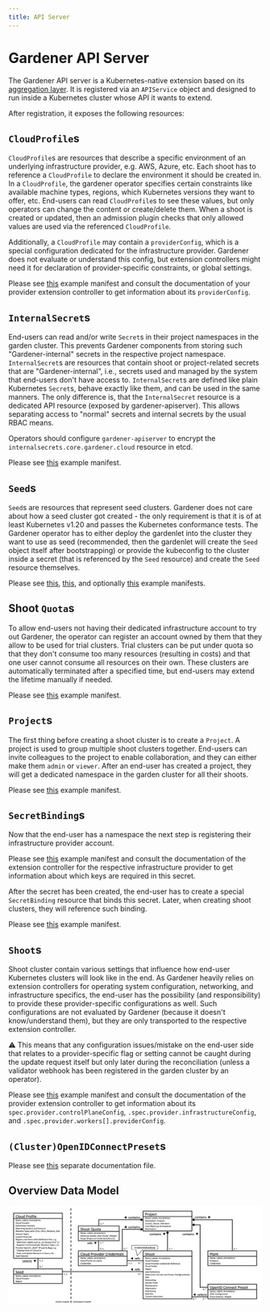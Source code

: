 ```yaml
---
title: API Server
---
```


# Gardener API Server

The Gardener API server is a Kubernetes-native extension based on its [aggregation layer](https://kubernetes.io/docs/concepts/extend-kubernetes/api-extension/apiserver-aggregation/).
It is registered via an `APIService` object and designed to run inside a Kubernetes cluster whose API it wants to extend.

After registration, it exposes the following resources:

## `CloudProfile`s

`CloudProfile`s are resources that describe a specific environment of an underlying infrastructure provider, e.g. AWS, Azure, etc.
Each shoot has to reference a `CloudProfile` to declare the environment it should be created in.
In a `CloudProfile`, the gardener operator specifies certain constraints like available machine types, regions, which Kubernetes versions they want to offer, etc.
End-users can read `CloudProfile`s to see these values, but only operators can change the content or create/delete them.
When a shoot is created or updated, then an admission plugin checks that only allowed values are used via the referenced `CloudProfile`.

Additionally, a `CloudProfile` may contain a `providerConfig`, which is a special configuration dedicated for the infrastructure provider.
Gardener does not evaluate or understand this config, but extension controllers might need it for declaration of provider-specific constraints, or global settings.

Please see [this](../../example/30-cloudprofile.yaml) example manifest and consult the documentation of your provider extension controller to get information about its `providerConfig`.

## `InternalSecret`s

End-users can read and/or write `Secret`s in their project namespaces in the garden cluster. This prevents Gardener components from storing such "Gardener-internal" secrets in the respective project namespace.
`InternalSecret`s are resources that contain shoot or project-related secrets that are "Gardener-internal", i.e., secrets used and managed by the system that end-users don't have access to.
`InternalSecret`s are defined like plain Kubernetes `Secret`s, behave exactly like them, and can be used in the same manners. The only difference is, that the `InternalSecret` resource is a dedicated API resource (exposed by gardener-apiserver).
This allows separating access to "normal" secrets and internal secrets by the usual RBAC means.

Operators should configure `gardener-apiserver` to encrypt the `internalsecrets.core.gardener.cloud` resource in etcd.

Please see [this](../../example/11-internal-secret.yaml) example manifest.

## `Seed`s

`Seed`s are resources that represent seed clusters.
Gardener does not care about how a seed cluster got created - the only requirement is that it is of at least Kubernetes v1.20 and passes the Kubernetes conformance tests.
The Gardener operator has to either deploy the gardenlet into the cluster they want to use as seed (recommended, then the gardenlet will create the `Seed` object itself after bootstrapping) or provide the kubeconfig to the cluster inside a secret (that is referenced by the `Seed` resource) and create the `Seed` resource themselves.

Please see [this](../../example/45-secret-seed-backup.yaml), [this](../../example/50-seed.yaml), and optionally [this](../../example/40-secret-seed.yaml) example manifests.

## Shoot `Quota`s

To allow end-users not having their dedicated infrastructure account to try out Gardener, the operator can register an account owned by them that they allow to be used for trial clusters.
Trial clusters can be put under quota so that they don't consume too many resources (resulting in costs) and that one user cannot consume all resources on their own.
These clusters are automatically terminated after a specified time, but end-users may extend the lifetime manually if needed.

Please see [this](../../example/60-quota.yaml) example manifest.

## `Project`s

The first thing before creating a shoot cluster is to create a `Project`.
A project is used to group multiple shoot clusters together.
End-users can invite colleagues to the project to enable collaboration, and they can either make them `admin` or `viewer`.
After an end-user has created a project, they will get a dedicated namespace in the garden cluster for all their shoots.

Please see [this](../../example/05-project-dev.yaml) example manifest.

## `SecretBinding`s

Now that the end-user has a namespace the next step is registering their infrastructure provider account.

Please see [this](../../example/70-secret-provider.yaml) example manifest and consult the documentation of the extension controller for the respective infrastructure provider to get information about which keys are required in this secret.

After the secret has been created, the end-user has to create a special `SecretBinding` resource that binds this secret.
Later, when creating shoot clusters, they will reference such binding.

Please see [this](../../example/80-secretbinding.yaml) example manifest.

## `Shoot`s

Shoot cluster contain various settings that influence how end-user Kubernetes clusters will look like in the end.
As Gardener heavily relies on extension controllers for operating system configuration, networking, and infrastructure specifics, the end-user has the possibility (and responsibility) to provide these provider-specific configurations as well.
Such configurations are not evaluated by Gardener (because it doesn't know/understand them), but they are only transported to the respective extension controller.

:warning: This means that any configuration issues/mistake on the end-user side that relates to a provider-specific flag or setting cannot be caught during the update request itself but only later during the reconciliation (unless a validator webhook has been registered in the garden cluster by an operator).

Please see [this](../../example/90-shoot.yaml) example manifest and consult the documentation of the provider extension controller to get information about its `spec.provider.controlPlaneConfig`, `.spec.provider.infrastructureConfig`, and `.spec.provider.workers[].providerConfig`.

## `(Cluster)OpenIDConnectPreset`s

Please see [this](../usage/openidconnect-presets.md) separate documentation file.

## Overview Data Model

![Gardener Overview Data Model](images/gardener-data-model-overview.png)
